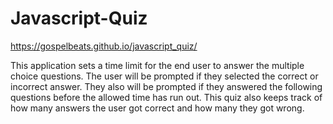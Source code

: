 # Javascript-Quiz

https://gospelbeats.github.io/javascript_quiz/

This application sets a time limit for the end user to answer the multiple choice questions. The user will be prompted if they selected the correct or incorrect answer. They also will be prompted if they answered the following questions before the allowed time has run out. This quiz also keeps track of how many answers the user got correct and how many they got wrong.